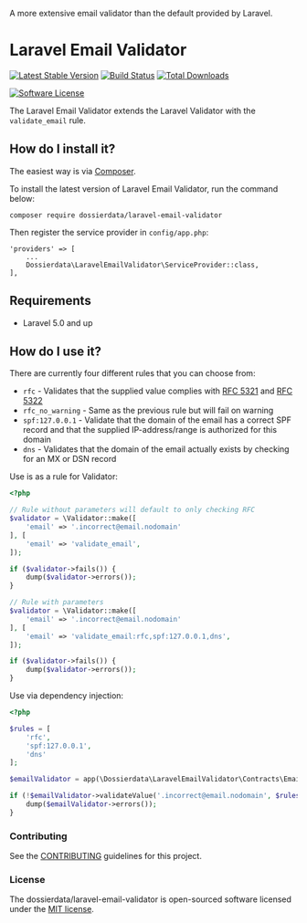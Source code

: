 A more extensive email validator than the default provided by Laravel.

Laravel Email Validator
=======================
[![Latest Stable Version](https://poser.pugx.org/dossierdata/laravel-email-validator/v/stable?format=flat-square)](https://packagist.org/packages/dossierdata/laravel-email-validator)
[![Build Status](https://travis-ci.org/dossierdata/laravel-email-validator.svg?branch=master)](https://travis-ci.org/dossierdata/laravel-email-validator)
[![Total Downloads](https://poser.pugx.org/dossierdata/laravel-email-validator/downloads?format=flat-square)](https://packagist.org/packages/dossierdata/laravel-email-validator)
<!--[![StyleCI](https://styleci.io/repos/99249783/shield)](https://styleci.io/repos/99249783)-->
[![Software License](https://img.shields.io/badge/license-MIT-brightgreen.svg?style=flat-square)](LICENSE)

The Laravel Email Validator extends the Laravel Validator with the `validate_email` rule.

## How do I install it?

The easiest way is via [Composer](https://getcomposer.org/).

To install the latest version of Laravel Email Validator, run the command below:

```
composer require dossierdata/laravel-email-validator
```

Then register the service provider in `config/app.php`:

```
'providers' => [
    ...
    Dossierdata\LaravelEmailValidator\ServiceProvider::class,
],
```

## Requirements

* Laravel 5.0 and up

## How do I use it?

There are currently four different rules that you can choose from:

- `rfc` - Validates that the supplied value complies with [RFC 5321](https://tools.ietf.org/html/rfc5321) and [RFC 5322](https://tools.ietf.org/html/rfc5322)
- `rfc_no_warning` - Same as the previous rule but will fail on warning 
- `spf:127.0.0.1` - Validate that the domain of the email has a correct SPF record and that the supplied IP-address/range is authorized for this domain 
- `dns` - Validates that the domain of the email actually exists by checking for an MX or DSN record 


Use is as a rule for Validator:

```php
<?php

// Rule without parameters will default to only checking RFC
$validator = \Validator::make([
    'email' => '.incorrect@email.nodomain'
], [
    'email' => 'validate_email',
]);

if ($validator->fails()) {
    dump($validator->errors());
}

// Rule with parameters
$validator = \Validator::make([
    'email' => '.incorrect@email.nodomain'
], [
    'email' => 'validate_email:rfc,spf:127.0.0.1,dns',
]);

if ($validator->fails()) {
    dump($validator->errors());
}
```

Use via dependency injection:

```php
<?php

$rules = [
    'rfc',
    'spf:127.0.0.1',
    'dns'
];

$emailValidator = app(\Dossierdata\LaravelEmailValidator\Contracts\EmailValidator::class);

if (!$emailValidator->validateValue('.incorrect@email.nodomain', $rules)) {
    dump($emailValidator->errors());
}
```

### Contributing
See the [CONTRIBUTING](.github/CONTRIBUTING.md) guidelines for this project.

### License
The dossierdata/laravel-email-validator is open-sourced software licensed under the [MIT license](LICENSE).